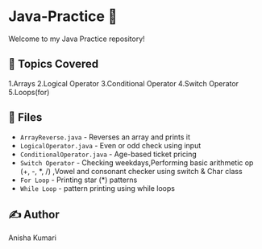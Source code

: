 # Java-Practice 🚀

Welcome to my Java Practice repository!

## 📌 Topics Covered
1.Arrays
2.Logical Operator
3.Conditional Operator
4.Switch Operator
5.Loops(for)


## 📁 Files
- `ArrayReverse.java` - Reverses an array and prints it
- `LogicalOperator.java` - Even or odd check using input
- `ConditionalOperator.java` - Age-based ticket pricing
- `Switch Operator` - Checking weekdays,Performing basic arithmetic op (+, -, *, /) ,Vowel and consonant checker using switch & Char class
- `For Loop` - Printing star (*) patterns
- `While Loop` - pattern printing using while loops

## ✍️ Author
Anisha Kumari
